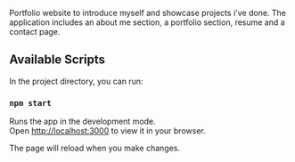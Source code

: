 
Portfolio website to introduce myself and showcase projects i've done. The application includes an about me section, a portfolio section, resume and a contact page.


## Available Scripts

In the project directory, you can run:

### `npm start`

Runs the app in the development mode.\
Open [http://localhost:3000](http://localhost:3000) to view it in your browser.

The page will reload when you make changes.

